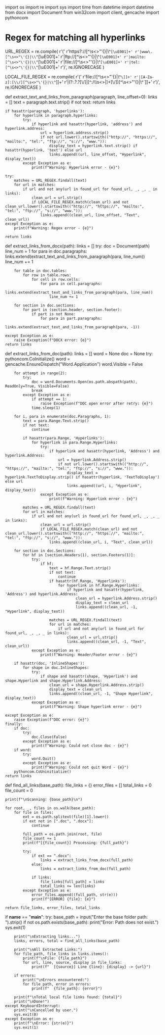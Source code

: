import os
import re
import sys
import time
from datetime import datetime
from docx import Document
from win32com import client, gencache
import pythoncom

# Regex for matching all hyperlinks
URL_REGEX = re.compile(
    r'('
    r'https?://[^\s<>"\'{}|\\^`[\uE001]+'
    r'|www\.[^\s<>"\'{}|\\^`[\uE001]+'
    r'|ftp://[^\s<>"\'{}|\\^`[\uE001]+'
    r'|mailto:[^\s<>"\'{}|\\^`[\uE001]+'
    r'|file://[^\s<>"\'{}|\\^`[\uE001]+'
    r'|tel:[^\s<>"\'{}|\\^`[\uE001]+'
    r')',
    re.IGNORECASE
)

LOCAL_FILE_REGEX = re.compile(
    r'('
    r'file://[^\s<>"\'{}|\\^`\]]+'
    r'|[A-Za-z]:[\\/][^\s<>"\'{}|\\^`\]]+'
    r'|(?:\.?\.?[\\/]|[^:/\\\s<>|]+[\\/])[^\s<>"\'{}|\\^`\]]+'
    r')',
    re.IGNORECASE
)

def extract_text_and_links_from_paragraph(paragraph, line_offset=0):
    links = []
    text = paragraph.text.strip()
    if not text:
        return links

    if hasattr(paragraph, 'hyperlinks'):
        for hyperlink in paragraph.hyperlinks:
            try:
                if hyperlink and hasattr(hyperlink, 'address') and hyperlink.address:
                    url = hyperlink.address.strip()
                    if not url.lower().startswith(("http://", "https://", "mailto:", "tel:", "ftp://", "s://", "www.")):
                        display_text = hyperlink.text.strip() if hasattr(hyperlink, 'text') else url
                        links.append((url, line_offset, "Hyperlink", display_text))
            except Exception as e:
                print(f"Warning: Hyperlink error - {e}")

    try:
        matches = URL_REGEX.findall(text)
        for url in matches:
            if url and not any(url in found_url for found_url, _, _, _ in links):
                clean_url = url.strip()
                if LOCAL_FILE_REGEX.match(clean_url) and not clean_url.lower().startswith(("http://", "https://", "mailto:", "tel:", "ftp://", "s://", "www.")):
                    links.append((clean_url, line_offset, "Text", clean_url))
    except Exception as e:
        print(f"Warning: Regex error - {e}")

    return links

def extract_links_from_docx(path):
    links = []
    try:
        doc = Document(path)
        line_num = 1
        for para in doc.paragraphs:
            links.extend(extract_text_and_links_from_paragraph(para, line_num))
            line_num += 1

        for table in doc.tables:
            for row in table.rows:
                for cell in row.cells:
                    for para in cell.paragraphs:
                        links.extend(extract_text_and_links_from_paragraph(para, line_num))
                        line_num += 1

        for section in doc.sections:
            for part in (section.header, section.footer):
                if part is not None:
                    for para in part.paragraphs:
                        links.extend(extract_text_and_links_from_paragraph(para, -1))

    except Exception as e:
        raise Exception(f"DOCX error: {e}")
    return links

def extract_links_from_doc(path):
    links = []
    word = None
    doc = None
    try:
        pythoncom.CoInitialize()
        word = gencache.EnsureDispatch("Word.Application")
        word.Visible = False

        for attempt in range(2):
            try:
                doc = word.Documents.Open(os.path.abspath(path), ReadOnly=True, Visible=False)
                break
            except Exception as e:
                if attempt == 1:
                    raise Exception(f"DOC open error after retry: {e}")
                time.sleep(1)

        for i, para in enumerate(doc.Paragraphs, 1):
            text = para.Range.Text.strip()
            if not text:
                continue

            if hasattr(para.Range, 'Hyperlinks'):
                for hyperlink in para.Range.Hyperlinks:
                    try:
                        if hyperlink and hasattr(hyperlink, 'Address') and hyperlink.Address:
                            url = hyperlink.Address.strip()
                            if not url.lower().startswith(("http://", "https://", "mailto:", "tel:", "ftp://", "s://", "www.")):
                                display_text = hyperlink.TextToDisplay.strip() if hasattr(hyperlink, 'TextToDisplay') else url
                                links.append((url, i, "Hyperlink", display_text))
                    except Exception as e:
                        print(f"Warning: Hyperlink error - {e}")

            matches = URL_REGEX.findall(text)
            for url in matches:
                if url and not any(url in found_url for found_url, _, _, _ in links):
                    clean_url = url.strip()
                    if LOCAL_FILE_REGEX.match(clean_url) and not clean_url.lower().startswith(("http://", "https://", "mailto:", "tel:", "ftp://", "s://", "www.")):
                        links.append((clean_url, i, "Text", clean_url))

        for section in doc.Sections:
            for hf in [section.Headers(1), section.Footers(1)]:
                try:
                    if hf:
                        text = hf.Range.Text.strip()
                        if not text:
                            continue
                        if hasattr(hf.Range, 'Hyperlinks'):
                            for hyperlink in hf.Range.Hyperlinks:
                                if hyperlink and hasattr(hyperlink, 'Address') and hyperlink.Address:
                                    clean_url = hyperlink.Address.strip()
                                    display_text = clean_url
                                    links.append((clean_url, -1, "Hyperlink", display_text))

                        matches = URL_REGEX.findall(text)
                        for url in matches:
                            if url and not any(url in found_url for found_url, _, _, _ in links):
                                clean_url = url.strip()
                                links.append((clean_url, -1, "Text", clean_url))
                except Exception as e:
                    print(f"Warning: Header/Footer error - {e}")

        if hasattr(doc, 'InlineShapes'):
            for shape in doc.InlineShapes:
                try:
                    if shape and hasattr(shape, 'Hyperlink') and shape.Hyperlink and shape.Hyperlink.Address:
                        clean_url = shape.Hyperlink.Address.strip()
                        display_text = clean_url
                        links.append((clean_url, -1, "Shape Hyperlink", display_text))
                except Exception as e:
                    print(f"Warning: Shape hyperlink error - {e}")

    except Exception as e:
        raise Exception(f"DOC error: {e}")
    finally:
        if doc:
            try:
                doc.Close(False)
            except Exception as e:
                print(f"Warning: Could not close doc - {e}")
        if word:
            try:
                word.Quit()
            except Exception as e:
                print(f"Warning: Could not quit Word - {e}")
        pythoncom.CoUninitialize()
    return links

def find_all_links(base_path):
    file_links = {}
    error_files = []
    total_links = 0
    file_count = 0

    print(f"\nScanning: {base_path}\n")

    for root, _, files in os.walk(base_path):
        for file in files:
            ext = os.path.splitext(file)[1].lower()
            if ext not in [".doc", ".docx"]:
                continue

            full_path = os.path.join(root, file)
            file_count += 1
            print(f"[{file_count}] Processing: {full_path}")

            try:
                if ext == ".docx":
                    links = extract_links_from_docx(full_path)
                else:
                    links = extract_links_from_doc(full_path)

                if links:
                    file_links[full_path] = links
                    total_links += len(links)
            except Exception as e:
                error_files.append((full_path, str(e)))
                print(f"[ERROR] {file}: {e}")

    return file_links, error_files, total_links

if __name__ == "__main__":
    try:
        base_path = input("Enter the base folder path: ").strip()
        if not os.path.exists(base_path):
            print("Error: Path does not exist.")
            sys.exit(1)

        print("\nExtracting links...")
        links, errors, total = find_all_links(base_path)

        print("\nAll Extracted Links:")
        for file_path, file_links in links.items():
            print(f"\nFile: {file_path}")
            for url, line, source, display in file_links:
                print(f"  [{source}] Line {line}: {display} -> {url}")

        if errors:
            print("\nErrors encountered:")
            for file_path, error in errors:
                print(f"  {file_path}: {error}")

        print(f"\nTotal local file links found: {total}")
        print("\nDone!")
    except KeyboardInterrupt:
        print("\nCancelled by user.")
        sys.exit(0)
    except Exception as e:
        print(f"\nError: {str(e)}")
        sys.exit(1)
